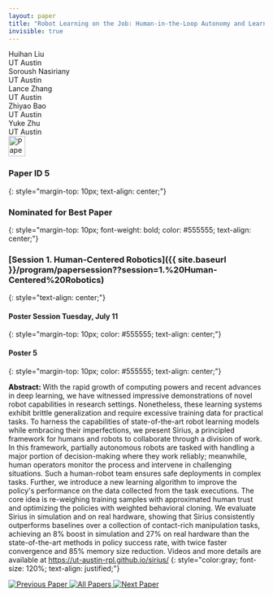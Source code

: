 ```yaml
---
layout: paper
title: "Robot Learning on the Job: Human-in-the-Loop Autonomy and Learning During Deployment"
invisible: true
---
```

<div class="paper-authors">
<div class="paper-author-box">
    <div class="paper-author-name">Huihan Liu</div>
    <div class="paper-author-uni">UT Austin</div>
</div>
<div class="paper-author-box">
    <div class="paper-author-name">Soroush Nasiriany</div>
    <div class="paper-author-uni">UT Austin</div>
</div>
<div class="paper-author-box">
    <div class="paper-author-name">Lance Zhang</div>
    <div class="paper-author-uni">UT Austin</div>
</div>
<div class="paper-author-box">
    <div class="paper-author-name">Zhiyao Bao</div>
    <div class="paper-author-uni">UT Austin</div>
</div>
<div class="paper-author-box">
    <div class="paper-author-name">Yuke Zhu</div>
    <div class="paper-author-uni">UT Austin</div>
</div>

</div><div class="paper-pdf">
<div> <a href="http://www.roboticsproceedings.org/rss19/p005.pdf"><img src="{{ site.baseurl }}/images/paper_link.png" alt="Paper Website" width = "33"  height = "40"/></a> </div>
</div>

### Paper ID 5
{: style="margin-top: 10px; text-align: center;"}

### Nominated for Best Paper
{: style="margin-top: 10px; font-weight: bold; color: #555555; text-align: center;"}

### [Session 1. Human-Centered Robotics]({{ site.baseurl }}/program/papersession??session=1.%20Human-Centered%20Robotics)
{: style="text-align: center;"}

#### Poster Session Tuesday, July 11
{: style="margin-top: 10px; color: #555555; text-align: center;"}

#### Poster 5
{: style="margin-top: 10px; color: #555555; text-align: center;"}

<b style="color: black;">Abstract: </b>With the rapid growth of computing powers and recent advances in deep learning, we have witnessed impressive demonstrations of novel robot capabilities in research settings. Nonetheless, these learning systems exhibit brittle generalization and require excessive training data for practical tasks. To harness the capabilities of state-of-the-art robot learning models while embracing their imperfections, we present Sirius, a principled framework for humans and robots to collaborate through a division of work. In this framework, partially autonomous robots are tasked with handling a major portion of decision-making where they work reliably; meanwhile, human operators monitor the process and intervene in challenging situations. Such a human-robot team ensures safe deployments in complex tasks. Further, we introduce a new learning algorithm to improve the policy's performance on the data collected from the task executions. The core idea is re-weighing training samples with approximated human trust and optimizing the policies with weighted behavioral cloning. We evaluate Sirius in simulation and on real hardware, showing that Sirius consistently outperforms baselines over a collection of contact-rich manipulation tasks, achieving an 8% boost in simulation and 27% on real hardware than the state-of-the-art methods in policy success rate, with twice faster convergence and 85% memory size reduction. Videos and more details are available at https://ut-austin-rpl.github.io/sirius/
{: style="color:gray; font-size: 120%; text-align: justified;"}


<div class="paper-menu">
<a href="{{ site.baseurl }}/program/papers/004/"> <img src="{{ site.baseurl }}/images/previous_paper_icon.png" alt="Previous Paper" title="Previous Paper"/> </a>
<a href="{{ site.baseurl }}/program/papers"><img src="{{ site.baseurl }}/images/overview_icon.png" alt="All Papers" title="All Papers"/> </a>
<a href="{{ site.baseurl }}/program/papers/006/"> <img src="{{ site.baseurl }}/images/next_paper_icon.png" alt="Next Paper" title="Next Paper"/> </a>

</div>
